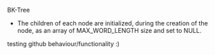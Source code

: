 BK-Tree
- The children of each node are initialized, during the creation of the node, as an array of MAX_WORD_LENGTH size and set to NULL.

testing github behaviour/functionality :)
